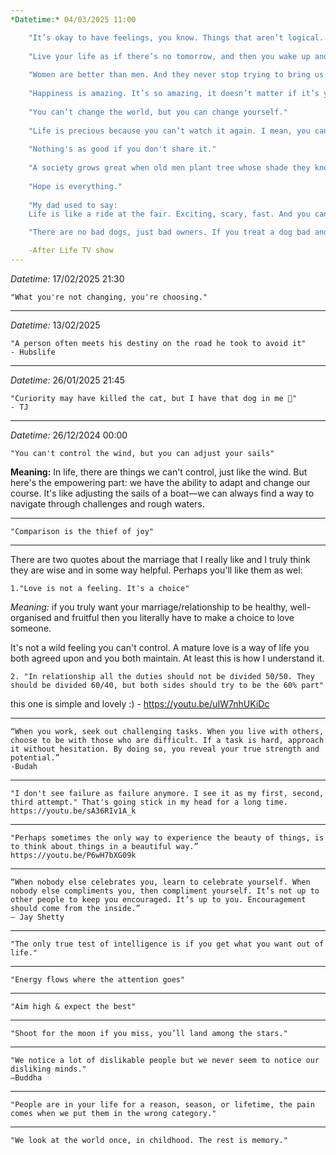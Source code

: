 ```yaml
---
*Datetime:* 04/03/2025 11:00

	"It’s okay to have feelings, you know. Things that aren’t logical. Science makes us understand how to stay alive longer. Feelings give us the reason to want to."
	
	"Live your life as if there’s no tomorrow, and then you wake up and there is a tomorrow and you do it again."
	
	"Women are better than men. And they never stop trying to bring us up to their standard."
	
	"Happiness is amazing. It’s so amazing, it doesn’t matter if it’s yours or not."
	
	"You can’t change the world, but you can change yourself."
	
	"Life is precious because you can’t watch it again. I mean, you can believe in an afterlife if that makes you feel better. Doesn’t mean it’s true. But once you realize you’re not gonna be around forever, I think that’s what makes life so magical. One day you’ll eat your last meal, smell your last flower, hug your friend for the very last time. You might not know it’s the last time, so that’s why you should do everything you love with passion, you know? Treasure the few years you’ve got because that’s all there is."
	
	"Nothing's as good if you don't share it."
	
	"A society grows great when old men plant tree whose shade they know they shall never sit in."
	
	"Hope is everything."
	
	"My dad used to say:
	Life is like a ride at the fair. Exciting, scary, fast. And you can only go round once. You have the best time till you can’t take any more. Then it slows down, and you see someone else waiting to get on. They need your seat."

	"There are no bad dogs, just bad owners. If you treat a dog bad and show them no love, that’s what they act like. If you show them kindness and hope, they’re fine. It’s the same with people."

	-After Life TV show
---
```

*Datetime:* 17/02/2025 21:30

	"What you're not changing, you're choosing."
---
*Datetime:* 13/02/2025 

	"A person often meets his destiny on the road he took to avoid it"
	- Hubslife
---
*Datetime:* 26/01/2025 21:45

	"Curiority may have killed the cat, but I have that dog in me 🐺"
	- TJ

---
*Datetime:* 26/12/2024 00:00

	"You can't control the wind, but you can adjust your sails"

**Meaning:** In life, there are things we can't control, just like the wind. But here's the empowering part: we have the ability to adapt and change our course. It's like adjusting the sails of a boat—we can always find a way to navigate through challenges and rough waters.

---
	"Comparison is the thief of joy"
---
There are two quotes about the marriage that I really like and I truly think they are wise and in some way helpful. Perhaps you'll like them as wel:
	
	1."Love is not a feeling. It's a choice" 
*Meaning:* if you truly want your marriage/relationship to be healthy, well-organised and fruitful then you literally have to make a choice to love someone.

It's not a wild feeling you can't control. A mature love is a way of life you both agreed upon and you both maintain. At least this is how I understand it.
	
	2. "In relationship all the duties should not be divided 50/50. They should be divided 60/40, but both sides should try to be the 60% part"
this one is simple and lovely :)
    - https://youtu.be/uIW7nhUKiDc

---
	“When you work, seek out challenging tasks. When you live with others, choose to be with those who are difficult. If a task is hard, approach it without hesitation. By doing so, you reveal your true strength and potential.”
	-Budah
---
	"I don't see failure as failure anymore. I see it as my first, second, third attempt." That's going stick in my head for a long time.
	https://youtu.be/sA36RIv1A_k
---
	"Perhaps sometimes the only way to experience the beauty of things, is to think about things in a beautiful way.” 
	https://youtu.be/P6wH7bXG09k
---
	“When nobody else celebrates you, learn to celebrate yourself. When nobody else compliments you, then compliment yourself. It’s not up to other people to keep you encouraged. It’s up to you. Encouragement should come from the inside.”
	– Jay Shetty
---
	"The only true test of intelligence is if you get what you want out of life."	
---
	"Energy flows where the attention goes"
---
	"Aim high & expect the best"
---
	"Shoot for the moon if you miss, you’ll land among the stars."
---
	"We notice a lot of dislikable people but we never seem to notice our disliking minds."
	—Buddha

---
	"People are in your life for a reason, season, or lifetime, the pain comes when we put them in the wrong category."
---
	"We look at the world once, in childhood. The rest is memory."
